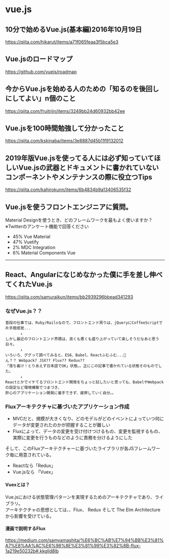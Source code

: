 
# vue.js


## 10分で始めるVue.js(基本編)2016年10月19日

https://qiita.com/hikarut/items/a71f065feaa3f5bca5e3  



## Vue.jsのロードマップ

https://github.com/vuejs/roadmap



## 今からVue.jsを始める人のための「知るのを後回しにしてよい」n個のこと  

https://qiita.com/fruitriin/items/3249bb24d60932bb42ee  


## Vue.jsを100時間勉強して分かったこと

https://qiita.com/kskinaba/items/3e8887d45b11f9132012

## 2019年版Vue.jsを使ってる人には必ず知っていてほしいVue.jsの武器とドキュメントに書かれていないコンポーネントやメンテナンスの際に役立つTips

https://qiita.com/kahirokunn/items/6b4834b9a13406535f32


## Vue.jsを使うフロントエンジニアに質問。

Material Designを使うとき、どのフレームワークを最もよく使いますか？※Twitterのアンケート機能で回答ください

- 45% Vue Material
- 47% Vuetify
-  2% MDC Integration
-  6% Material Components Vue



- - - 

## React、Angularになじめなかった僕に手を差し伸べてくれたVue.js

https://qiita.com/samuraikun/items/bb2939296bbead341293

### なぜVue.js？？

```
普段の仕事では、Ruby/Railsなので、フロントエンド周りは、jQueryにCoffeeScriptで片手間感覚...
　　　　↓
しかし最近のフロントエンド界隈は、良くも悪くも盛り上がっていて楽しそうだなあと思う日々。
　　　　↓
いろいろ、ググって調べてみると、ES6、Babel、Reactふむふむ...🤔
ん？？ Webpack? JSX?? Flux?? Redux??
「落ち着け！とりあえず日本語でOK」状態。。正にこの記事で書かれている状態そのものでした。
　　　　↓
Reactとかでイケてるフロントエンド開発をちょっと試したいと思っても、BabelやWebpackの設定など環境構築でつまづき、
肝心のアプリケーション開発に着手できず、疲弊していく自分。。
```

### Fluxアーキテクチャに基づいたアプリケーション作成

- MVCだと、規模が大きくなり、どのモデルがどのイベントによっていつ何にデータが変更されたのかが把握することが難しい
- Fluxによって、データの変更を受け付けつけるもの、変更を監視するもの、実際に変更を行うものなどのように責務を分けるようにした

そして、このFluxアーキテクチャーに基づいたライブラリが各JSフレームワーク毎に用意されている。  

- Reactなら「Redux」
- Vue.jsなら 「Vuex」 

#### Vuexとは？

Vue.jsにおける状態管理パターンを実現するためのアーキテクチャであり、ライブラリ。  
アーキテクチャの思想としては、、Flux、 Redux そして The Elm Architectureから影響を受けている。  

#### 漫画で説明するFlux

https://medium.com/samyamashita/%E6%BC%AB%E7%94%BB%E3%81%A7%E8%AA%AC%E6%98%8E%E3%81%99%E3%82%8B-flux-1a219e50232b#.kkglld8lb








